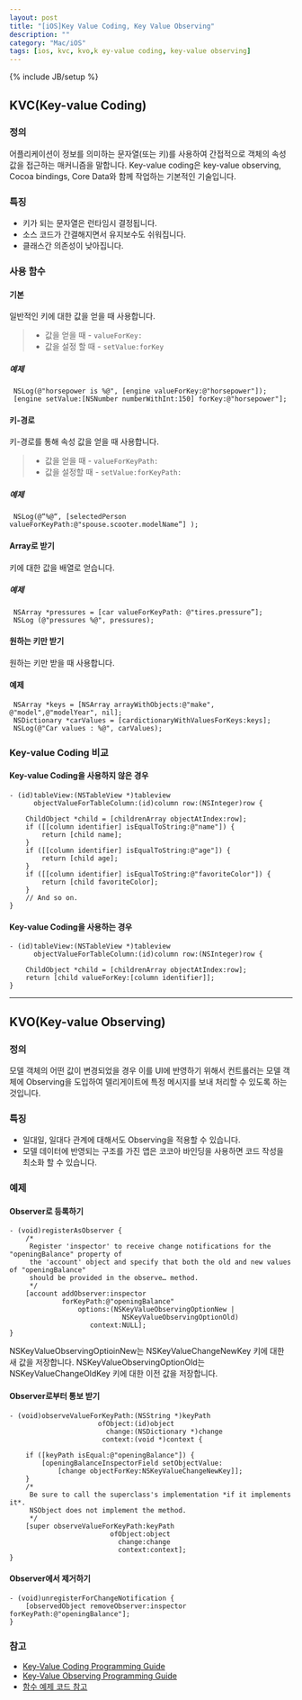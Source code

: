 ```yaml
---
layout: post
title: "[iOS]Key Value Coding, Key Value Observing"
description: ""
category: "Mac/iOS"
tags: [ios, kvc, kvo,k ey-value coding, key-value observing]
---
```

{% include JB/setup %}

## KVC(Key-value Coding)

### 정의

어플리케이션이 정보를 의미하는 문자열(또는 키)를 사용하여 간접적으로 객체의 속성값을 접근하는 매커니즘을 말합니다.
Key-value coding은 key-value observing, Cocoa bindings, Core Data와 함께 작업하는 기본적인 기술입니다.

### 특징

- 키가 되는 문자열은 런타임시 결정됩니다.
- 소스 코드가 간결해지면서 유지보수도 쉬워집니다.
- 클래스간 의존성이 낮아집니다.

### 사용 함수

#### 기본

일반적인 키에 대한 값을 얻을 때 사용합니다.
> - 값을 얻을 때 - `valueForKey:`
> - 값을 설정 할 때 - `setValue:forKey`

##### 예제

     NSLog(@"horsepower is %@", [engine valueForKey:@"horsepower"]);
     [engine setValue:[NSNumber numberWithInt:150] forKey:@"horsepower"];


#### 키-경로

키-경로를 통해 속성 값을 얻을 때 사용합니다.
> - 값을 얻을 때 - `valueForKeyPath:`
> - 값을 설정할 때 - `setValue:forKeyPath:`

##### 예제

     NSLog(@“%@“, [selectedPerson valueForKeyPath:@"spouse.scooter.modelName”] );

#### Array로 받기

키에 대한 값을 배열로 얻습니다.

##### 예제

     NSArray *pressures = [car valueForKeyPath: @"tires.pressure”];
     NSLog (@"pressures %@", pressures);


#### 원하는 키만 받기


원하는 키만 받을 때 사용합니다.


#### 예제


     NSArray *keys = [NSArray arrayWithObjects:@"make", @"model",@"modelYear", nil];
     NSDictionary *carValues = [cardictionaryWithValuesForKeys:keys];
     NSLog(@"Car values : %@", carValues);


### Key-value Coding 비교

#### Key-value Coding을 사용하지 않은 경우

    - (id)tableView:(NSTableView *)tableview
          objectValueForTableColumn:(id)column row:(NSInteger)row {
    
        ChildObject *child = [childrenArray objectAtIndex:row];
        if ([[column identifier] isEqualToString:@"name"]) {
            return [child name];
        }
        if ([[column identifier] isEqualToString:@"age"]) {
            return [child age];
        }
        if ([[column identifier] isEqualToString:@"favoriteColor"]) {
            return [child favoriteColor];
        }
        // And so on.
    }

#### Key-value Coding을 사용하는 경우

    - (id)tableView:(NSTableView *)tableview
          objectValueForTableColumn:(id)column row:(NSInteger)row {
    
        ChildObject *child = [childrenArray objectAtIndex:row];
        return [child valueForKey:[column identifier]];
    }
   
---

## KVO(Key-value Observing)

### 정의

모델 객체의 어떤 값이 변경되었을 경우 이를 UI에 반영하기 위해서 컨트롤러는 모델 객체에 Observing을 도입하여 델리게이트에 특정 메시지를 보내 처리할 수 있도록 하는 것입니다.

### 특징

- 일대일, 일대다 관계에 대해서도 Observing을 적용할 수 있습니다.
- 모델 데이터에 반영되는 구조를 가진 앱은 코코아 바인딩을 사용하면 코드 작성을 최소화 할 수 있습니다.

### 예제

#### Observer로 등록하기

    - (void)registerAsObserver {
        /*
         Register 'inspector' to receive change notifications for the "openingBalance" property of
         the 'account' object and specify that both the old and new values of "openingBalance"
         should be provided in the observe… method.
         */
        [account addObserver:inspector
                 forKeyPath:@"openingBalance"
                     options:(NSKeyValueObservingOptionNew |
                                NSKeyValueObservingOptionOld)
                        context:NULL];
    }
   
NSKeyValueObservingOptioinNew는 NSKeyValueChangeNewKey 키에 대한 새 값을 저장합니다.
NSKeyValueObservingOptionOld는 NSKeyValueChangeOldKey 키에 대한 이전 값을 저장합니다.

#### Observer로부터 통보 받기

    - (void)observeValueForKeyPath:(NSString *)keyPath
                          ofObject:(id)object
                            change:(NSDictionary *)change
                           context:(void *)context {
    
        if ([keyPath isEqual:@"openingBalance"]) {
            [openingBalanceInspectorField setObjectValue:
                [change objectForKey:NSKeyValueChangeNewKey]];
        }
        /*
         Be sure to call the superclass's implementation *if it implements it*.
         NSObject does not implement the method.
         */
        [super observeValueForKeyPath:keyPath
                             ofObject:object
                               change:change
                               context:context];
    }

#### Observer에서 제거하기

    - (void)unregisterForChangeNotification {
        [observedObject removeObserver:inspector forKeyPath:@"openingBalance"];
    } 

### 참고
- [Key-Value Coding Programming Guide](https://developer.apple.com/library/mac/documentation/Cocoa/Conceptual/KeyValueCoding/Articles/KeyValueCoding.html)
- [Key-Value Observing Programming Guide](https://developer.apple.com/library/mac/documentation/Cocoa/Conceptual/KeyValueObserving/KeyValueObserving.html#//apple_ref/doc/uid/10000177i)
- [함수 예제 코드 참고](http://funnyrella.blogspot.kr/2013/10/27.html)